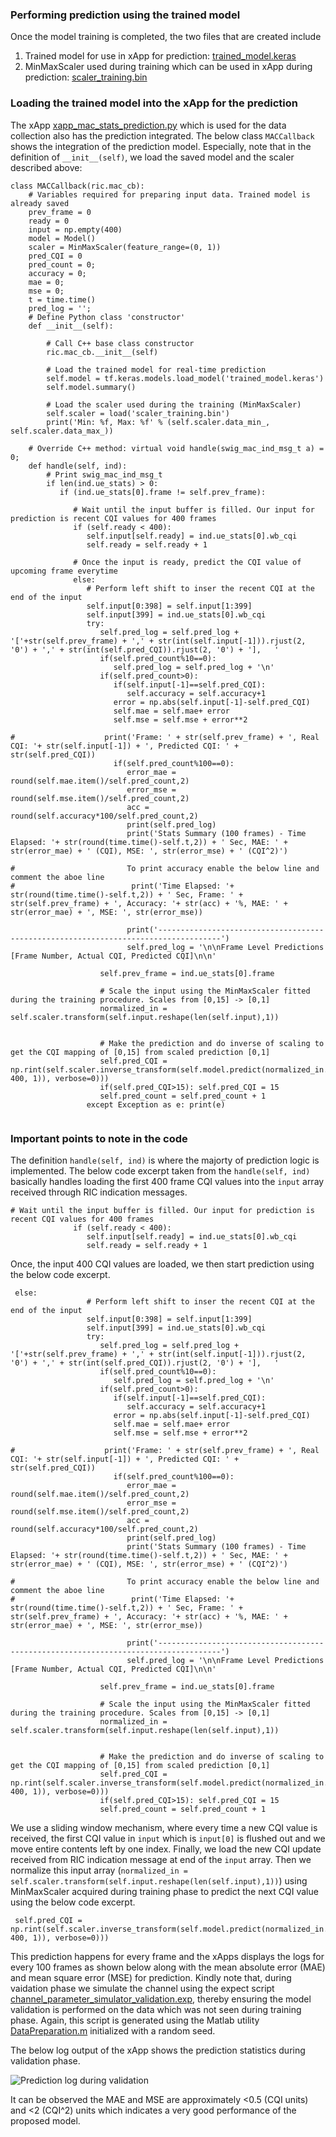 ### Performing prediction using the trained model

Once the model training is completed, the two files that are created include
1) Trained model for use in xApp for prediction: [trained_model.keras](https://github.com/mprsk/CQI-Prediction/blob/main/trained_model.keras)
2) MinMaxScaler used during training which can be used in xApp during prediction: [scaler_training.bin](https://github.com/mprsk/CQI-Prediction/blob/main/scaler_training.bin)

### Loading the trained model into the xApp for the prediction
The xApp  [xapp_mac_stats_prediction.py](https://github.com/mprsk/CQI-Prediction/blob/main/xapp_mac_stats_prediction.py) which is used for the data collection also has the prediction integrated. The below class ```MACCallback``` shows the integration of the prediction model. Especially, note that in the definition of ```__init__(self)```, we load the saved model and the scaler described above:

```
class MACCallback(ric.mac_cb):
    # Variables required for preparing input data. Trained model is already saved
    prev_frame = 0
    ready = 0
    input = np.empty(400)
    model = Model()
    scaler = MinMaxScaler(feature_range=(0, 1))
    pred_CQI = 0
    pred_count = 0;
    accuracy = 0;
    mae = 0;
    mse = 0;
    t = time.time()
    pred_log = '';
    # Define Python class 'constructor'
    def __init__(self):

        # Call C++ base class constructor
        ric.mac_cb.__init__(self)

        # Load the trained model for real-time prediction
        self.model = tf.keras.models.load_model('trained_model.keras')
        self.model.summary()

        # Load the scaler used during the training (MinMaxScaler)
        self.scaler = load('scaler_training.bin')
        print('Min: %f, Max: %f' % (self.scaler.data_min_, self.scaler.data_max_))

    # Override C++ method: virtual void handle(swig_mac_ind_msg_t a) = 0;
    def handle(self, ind):
        # Print swig_mac_ind_msg_t
        if len(ind.ue_stats) > 0:
           if (ind.ue_stats[0].frame != self.prev_frame):

              # Wait until the input buffer is filled. Our input for prediction is recent CQI values for 400 frames
              if (self.ready < 400):
                 self.input[self.ready] = ind.ue_stats[0].wb_cqi
                 self.ready = self.ready + 1

              # Once the input is ready, predict the CQI value of upcoming frame everytime
              else:
                 # Perform left shift to inser the recent CQI at the end of the input
                 self.input[0:398] = self.input[1:399]
                 self.input[399] = ind.ue_stats[0].wb_cqi
                 try:
                    self.pred_log = self.pred_log + '['+str(self.prev_frame) + ',' + str(int(self.input[-1])).rjust(2, '0') + ',' + str(int(self.pred_CQI)).rjust(2, '0') + '],   '
                    if(self.pred_count%10==0): 
                       self.pred_log = self.pred_log + '\n'
                    if(self.pred_count>0):
                       if(self.input[-1]==self.pred_CQI):
                          self.accuracy = self.accuracy+1
                       error = np.abs(self.input[-1]-self.pred_CQI)
                       self.mae = self.mae+ error
                       self.mse = self.mse + error**2

#                    print('Frame: ' + str(self.prev_frame) + ', Real CQI: '+ str(self.input[-1]) + ', Predicted CQI: ' + str(self.pred_CQI))
                       if(self.pred_count%100==0):
                          error_mae = round(self.mae.item()/self.pred_count,2)
                          error_mse = round(self.mse.item()/self.pred_count,2)
                          acc = round(self.accuracy*100/self.pred_count,2)
                          print(self.pred_log)
                          print('Stats Summary (100 frames) - Time Elapsed: '+ str(round(time.time()-self.t,2)) + ' Sec, MAE: ' + str(error_mae) + ' (CQI), MSE: ', str(error_mse) + ' (CQI^2)')

#                         To print accuracy enable the below line and comment the aboe line
#                          print('Time Elapsed: '+ str(round(time.time()-self.t,2)) + ' Sec, Frame: ' + str(self.prev_frame) + ', Accuracy: '+ str(acc) + '%, MAE: ' + str(error_mae) + ', MSE: ', str(error_mse))

                          print('------------------------------------------------------------------------------------')
                          self.pred_log = '\n\nFrame Level Predictions [Frame Number, Actual CQI, Predicted CQI]\n\n'
                    
                    self.prev_frame = ind.ue_stats[0].frame

                    # Scale the input using the MinMaxScaler fitted during the training procedure. Scales from [0,15] -> [0,1]
                    normalized_in = self.scaler.transform(self.input.reshape(len(self.input),1))


                    # Make the prediction and do inverse of scaling to get the CQI mapping of [0,15] from scaled prediction [0,1]
                    self.pred_CQI =  np.rint(self.scaler.inverse_transform(self.model.predict(normalized_in.reshape((1, 400, 1)), verbose=0))) 
                    if(self.pred_CQI>15): self.pred_CQI = 15
                    self.pred_count = self.pred_count + 1
                 except Exception as e: print(e)


```

### Important points to note in the code
The definition ```handle(self, ind)``` is where the majorty of prediction logic is implemented. The below code excerpt taken from the ```handle(self, ind)``` basically handles loading the first 400 frame CQI values into the ```input``` array received through RIC indication messages.

```
# Wait until the input buffer is filled. Our input for prediction is recent CQI values for 400 frames
              if (self.ready < 400):
                 self.input[self.ready] = ind.ue_stats[0].wb_cqi
                 self.ready = self.ready + 1

```
Once, the input 400 CQI values are loaded, we then start prediction using the below code excerpt.

```
 else:
                 # Perform left shift to inser the recent CQI at the end of the input
                 self.input[0:398] = self.input[1:399]
                 self.input[399] = ind.ue_stats[0].wb_cqi
                 try:
                    self.pred_log = self.pred_log + '['+str(self.prev_frame) + ',' + str(int(self.input[-1])).rjust(2, '0') + ',' + str(int(self.pred_CQI)).rjust(2, '0') + '],   '
                    if(self.pred_count%10==0): 
                       self.pred_log = self.pred_log + '\n'
                    if(self.pred_count>0):
                       if(self.input[-1]==self.pred_CQI):
                          self.accuracy = self.accuracy+1
                       error = np.abs(self.input[-1]-self.pred_CQI)
                       self.mae = self.mae+ error
                       self.mse = self.mse + error**2

#                    print('Frame: ' + str(self.prev_frame) + ', Real CQI: '+ str(self.input[-1]) + ', Predicted CQI: ' + str(self.pred_CQI))
                       if(self.pred_count%100==0):
                          error_mae = round(self.mae.item()/self.pred_count,2)
                          error_mse = round(self.mse.item()/self.pred_count,2)
                          acc = round(self.accuracy*100/self.pred_count,2)
                          print(self.pred_log)
                          print('Stats Summary (100 frames) - Time Elapsed: '+ str(round(time.time()-self.t,2)) + ' Sec, MAE: ' + str(error_mae) + ' (CQI), MSE: ', str(error_mse) + ' (CQI^2)')

#                         To print accuracy enable the below line and comment the aboe line
#                          print('Time Elapsed: '+ str(round(time.time()-self.t,2)) + ' Sec, Frame: ' + str(self.prev_frame) + ', Accuracy: '+ str(acc) + '%, MAE: ' + str(error_mae) + ', MSE: ', str(error_mse))

                          print('------------------------------------------------------------------------------------')
                          self.pred_log = '\n\nFrame Level Predictions [Frame Number, Actual CQI, Predicted CQI]\n\n'
                    
                    self.prev_frame = ind.ue_stats[0].frame

                    # Scale the input using the MinMaxScaler fitted during the training procedure. Scales from [0,15] -> [0,1]
                    normalized_in = self.scaler.transform(self.input.reshape(len(self.input),1))


                    # Make the prediction and do inverse of scaling to get the CQI mapping of [0,15] from scaled prediction [0,1]
                    self.pred_CQI =  np.rint(self.scaler.inverse_transform(self.model.predict(normalized_in.reshape((1, 400, 1)), verbose=0))) 
                    if(self.pred_CQI>15): self.pred_CQI = 15
                    self.pred_count = self.pred_count + 1
```

We use a sliding window mechanism, where every time a new CQI value is received, the first CQI value in ```input``` which is ```input[0]``` is flushed out and we move entire contents left by one index. Finally, we load the new CQI update received from RIC indication message at end of the ```input``` array. Then we normalize this input array (```normalized_in = self.scaler.transform(self.input.reshape(len(self.input),1))```) using MinMaxScaler acquired during training phase to predict the next CQI value using the below code excerpt.

```
 self.pred_CQI =  np.rint(self.scaler.inverse_transform(self.model.predict(normalized_in.reshape((1, 400, 1)), verbose=0)))
```
This prediction happens for every frame and the xApps displays the logs for every 100 frames as shown below along with the mean absolute error (MAE) and mean square error (MSE) for prediction. Kindly note that, during vaidation phase we simulate the channel using the expect script [channel_parameter_simulator_validation.exp](https://github.com/mprsk/CQI-Prediction/blob/main/channel_parameter_simulator_validation.exp), thereby ensuring the model validation is performed on the data which was not seen during training phase. Again, this script is generated using the Matlab utility [DataPreparation.m](https://github.com/mprsk/CQI-Prediction/blob/main/DataPreparation.m) initialized with a random seed.

The below log output of the xApp shows the prediction statistics during validation phase.

![Prediction log during validation](https://github.com/mprsk/CQI-Prediction/blob/main/docs/img/prediction%20log.png)

It can be observed the MAE and MSE are approximately <0.5 (CQI units) and <2 (CQI^2) units which indicates a very good performance of the proposed model.

